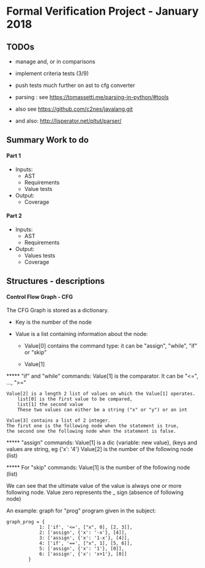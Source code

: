 # Formal Verification Project - January 2018

## TODOs
- manage and, or in comparisons
- implement criteria tests (3/9)
- push tests much further on ast to cfg converter

- parsing : see https://tomassetti.me/parsing-in-python/#tools
- also see https://github.com/c2nes/javalang.git
- and also: http://lisperator.net/pltut/parser/

## Summary Work to do
#### Part 1
- Inputs:
    - AST
    - Requirements
    - Value tests
- Output:
    - Coverage

#### Part 2
- Inputs:
    - AST
    - Requirements
- Output:
    - Values tests
    - Coverage
    
## Structures - descriptions

#### Control Flow Graph - CFG

The CFG Graph is stored as a dictionary.
- Key is the number of the node
- Value is a list containing information about the node:

    - Value[0] contains the command type: it can be "assign", "while", "if" or "skip"
    
    - Value[1]

***** "if" and "while" commands:
    Value[1] is the comparator. It can be "<=", ..., ">="

    Value[2] is a length 2 list of values on which the Value[1] operates.
        list[0] is the first value to be compared,
        list[1] the second value
        These two values can either be a string ("x" or "y") or an int

    Value[3] contains a list of 2 integer.
    The first one is the following node when the statement is true,
    the second one the following node when the statement is false.

***** "assign" commands:
    Value[1] is a dic {variable: new value}, (keys and values are string, eg {'x': '4'}
    Value[2] is the number of the following node (list)

***** For "skip" commands:
    Value[1] is the number of the following node (list)

We can see that the ultimate value of the value is always one or more following node.
Value zero represents the _ sign (absence of following node)

An example: graph for "prog" program given in the subject:
```
graph_prog = {
            1: ['if', '<=', ["x", 0], [2, 3]],
            2: ['assign', {'x': '-x'}, [4]],
            3: ['assign', {'x': '1-x'}, [4]],
            4: ['if', '==', ["x", 1], [5, 6]],
            5: ['assign', {'x': '1'}, [0]],
            6: ['assign', {'x': 'x+1'}, [0]]
        }
```